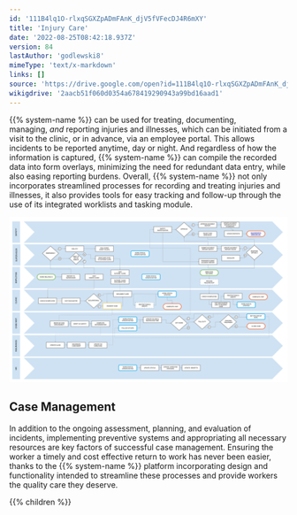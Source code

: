 ```yaml
---
id: '111B4lq1O-rlxqSGXZpADmFAnK_djV5fVFecDJ4R6mXY'
title: 'Injury Care'
date: '2022-08-25T08:42:18.937Z'
version: 84
lastAuthor: 'godlewski8'
mimeType: 'text/x-markdown'
links: []
source: 'https://drive.google.com/open?id=111B4lq1O-rlxqSGXZpADmFAnK_djV5fVFecDJ4R6mXY'
wikigdrive: '2aacb51f060d0354a678419290943a99bd16aad1'
---
```

{{% system-name %}} can be used for treating, documenting, managing, *and* reporting injuries and illnesses, which can be initiated from a visit to the clinic, or in advance, via an employee portal. This allows incidents to be reported anytime, day or night. And regardless of how the information is captured, {{% system-name %}} can compile the recorded data into form overlays, minimizing the need for redundant data entry, while also easing reporting burdens. Overall, {{% system-name %}} not only incorporates streamlined processes for recording and treating injuries and illnesses, it also provides tools for easy tracking and follow-up through the use of its integrated worklists and tasking module.

![](../diagrams/injury-care.svg)

## Case Management

In addition to the ongoing assessment, planning, and evaluation of incidents, implementing preventive systems and appropriating all necessary resources are key factors of successful case management. Ensuring the worker a timely and cost effective return to work has never been easier, thanks to the {{% system-name %}} platform incorporating design and functionality intended to streamline these processes and provide workers the quality care they deserve.

{{% children %}}
